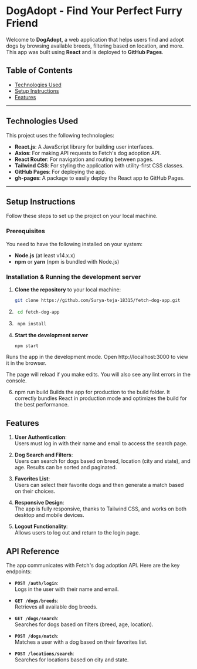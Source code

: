 # DogAdopt - Find Your Perfect Furry Friend

Welcome to **DogAdopt**, a web application that helps users find and adopt dogs by browsing available breeds, filtering based on location, and more. This app was built using **React** and is deployed to **GitHub Pages**.

## Table of Contents

- [Technologies Used](#technologies-used)
- [Setup Instructions](#setup-instructions)
- [Features](#features)

---

## Technologies Used

This project uses the following technologies:

- **React.js**: A JavaScript library for building user interfaces.
- **Axios**: For making API requests to Fetch's dog adoption API.
- **React Router**: For navigation and routing between pages.
- **Tailwind CSS**: For styling the application with utility-first CSS classes.
- **GitHub Pages**: For deploying the app.
- **gh-pages**: A package to easily deploy the React app to GitHub Pages.

---

## Setup Instructions

Follow these steps to set up the project on your local machine.

### Prerequisites

You need to have the following installed on your system:
- **Node.js** (at least v14.x.x)
- **npm** or **yarn** (npm is bundled with Node.js)

### Installation & Running the development server

1. **Clone the repository** to your local machine:
   ```bash
   git clone https://github.com/Surya-teja-18315/fetch-dog-app.git

2. ```bash 
    cd fetch-dog-app
3. ```bash 
    npm install
4. **Start the development server**
    ```bash 
    npm start

Runs the app in the development mode.
Open http://localhost:3000 to view it in the browser.

The page will reload if you make edits.
You will also see any lint errors in the console.

6. npm run build
Builds the app for production to the build folder.
It correctly bundles React in production mode and optimizes the build for the best performance.

## Features

1. **User Authentication**:  
   Users must log in with their name and email to access the search page.

2. **Dog Search and Filters**:  
   Users can search for dogs based on breed, location (city and state), and age. Results can be sorted and paginated.

3. **Favorites List**:  
   Users can select their favorite dogs and then generate a match based on their choices.

4. **Responsive Design**:  
   The app is fully responsive, thanks to Tailwind CSS, and works on both desktop and mobile devices.

5. **Logout Functionality**:  
   Allows users to log out and return to the login page.

## API Reference

The app communicates with Fetch's dog adoption API. Here are the key endpoints:

- **`POST /auth/login`**:  
  Logs in the user with their name and email.

- **`GET /dogs/breeds`**:  
  Retrieves all available dog breeds.

- **`GET /dogs/search`**:  
  Searches for dogs based on filters (breed, age, location).

- **`POST /dogs/match`**:  
  Matches a user with a dog based on their favorites list.

- **`POST /locations/search`**:  
  Searches for locations based on city and state.


